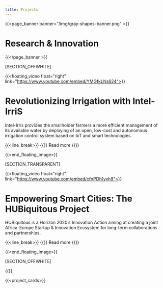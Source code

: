 ```yaml
---
title: Projects
---
```

{{<page_banner banner="/img/gray-shapes-banner.png" >}}
# Research & Innovation
{{</page_banner >}}

[SECTION_OFFWHITE]

{{<floating_video float="right" link="https://www.youtube.com/embed/YMGfkLNs624">}}

# Revolutionizing Irrigation with Intel-IrriS

Intel-Irris provides the smallholder farmers a more efficient management of its available water by deploying of an open, low-cost and autonomous irrigation control system based on IoT and smart technologies.

{{<line_break>}}
{{<button-learn-more link="/projects/intel_iris/" color="blm-orange" >}} Read more {{</button-learn-more>}}

{{<end_floating_image>}}

[SECTION_TRANSPARENT]

 <!-- {{<floating_image image="/projects/hubiquitous/hubiquitous-custom.webp" float="right" width="650px">}}  -->
{{<floating_video float="right" link="https://www.youtube.com/embed/cfnPDh1yvh8">}}

# Empowering Smart Cities: The HUBiquitous Project
HUBiquitous is a Horizon 2020’s Innovation Action aiming at creating a joint Africa-Europe Startup & Innovation Ecosystem for long-term collaborations and partnerships. 

{{<line_break>}}
{{<button-learn-more link="/projects/hubiquitous/" color="blm-orange" >}} Read more {{</button-learn-more>}}

{{<end_floating_image>}}

[SECTION_OFFWHITE]

{{<title>}} Our Projects {{</title>}}

{{<project_cards>}}

<!-- {{<subscribe_section>}} -->